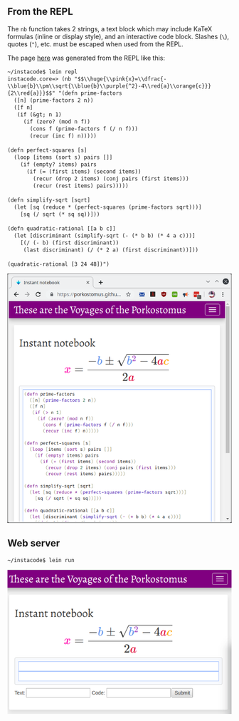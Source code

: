 ## From the REPL

The `nb` function takes 2 strings, a text block which may include KaTeX formulas (inline or display style), and an interactive code block. Slashes (`\`), quotes (`"`), etc. must be escaped when used from the REPL. 

The page [here](https://porkostomus.github.io/instacode/) was generated from the REPL like this:

```
~/instacode$ lein repl
instacode.core=> (nb "$$\\huge{\\pink{x}=\\dfrac{-\\blue{b}\\pm\\sqrt{\\blue{b}\\purple{^2}-4\\red{a}\\orange{c}}}{2\\red{a}}}$$" "(defn prime-factors
  ([n] (prime-factors 2 n))
  ([f n]
   (if (&gt; n 1)
     (if (zero? (mod n f))
       (cons f (prime-factors f (/ n f)))
       (recur (inc f) n)))))

(defn perfect-squares [s]
  (loop [items (sort s) pairs []]
    (if (empty? items) pairs
      (if (= (first items) (second items))
        (recur (drop 2 items) (conj pairs (first items)))
        (recur (rest items) pairs)))))

(defn simplify-sqrt [sqrt]
  (let [sq (reduce * (perfect-squares (prime-factors sqrt)))]
    [sq (/ sqrt (* sq sq))]))

(defn quadratic-rational [[a b c]]
  (let [discriminant (simplify-sqrt (- (* b b) (* 4 a c)))]
    [(/ (- b) (first discriminant))
     (last discriminant) (/ (* 2 a) (first discriminant))]))

(quadratic-rational [3 24 48])")
```
![Screenshot](Screenshot.png)

## Web server

```
~/instacode$ lein run
```

![Ring app](ring.png)
